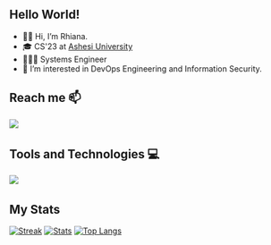 <link rel="stylesheet" href="https://cdn.jsdelivr.net/gh/devicons/devicon@v2.15.1/devicon.min.css">

## Hello World!
- 👋🏾 Hi, I’m Rhiana.
- 🎓 CS'23 at [Ashesi University](https://www.ashesi.edu.gh)
- 👩🏾‍💻 Systems Engineer
- 👀 I’m interested in DevOps Engineering and Information Security.
<!-- - 🌱 I’m currently learning machine learning. -->
<!-- - 💞️ I’m looking to collaborate on ... -->
<!-- - 📫 How to reach me ... -->

## Reach me 📫
<a href="https://www.linkedin.com/in/rhianalatifah"><img src="https://skillicons.dev/icons?i=linkedin"/></a>&nbsp;&nbsp;&nbsp;&nbsp;&nbsp;&nbsp;&nbsp;&nbsp;

## Tools and Technologies 💻
<img src="https://skillicons.dev/icons?i=python,java,mysql,git,vscode"/>&nbsp;&nbsp;&nbsp;&nbsp;&nbsp;&nbsp;&nbsp;&nbsp;

## My Stats
[![Streak](https://github-readme-streak-stats.herokuapp.com/?user=trhiana&theme=algolia)](https://git.io/streak-stats)
[![Stats](https://github-readme-stats.vercel.app/api?username=trhiana&show_icons=true&theme=algolia)](https://github.com/anuraghazra/github-readme-stats)
[![Top Langs](https://github-readme-stats.vercel.app/api/top-langs/?username=trhiana&layout=compact&theme=algolia)](https://github.com/anuraghazra/github-readme-stats)

<!---
trhiana/trhiana is a ✨ special ✨ repository because its `README.md` (this file) appears on your GitHub profile.
You can click the Preview link to take a look at your changes.
--->
